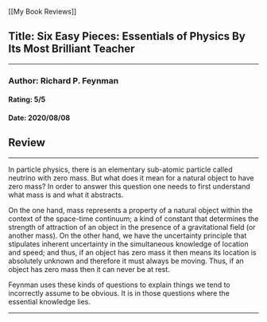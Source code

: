[[My Book Reviews]]

 
 ## Title: Six Easy Pieces: Essentials of Physics By Its Most Brilliant Teacher
 ---
 ### Author: Richard P. Feynman
 #### Rating: 5/5
 #### Date: 2020/08/08


 ## Review
 ---
 In particle physics, there is an elementary sub-atomic particle called neutrino with zero mass. But what does it mean for a natural object to have zero mass? In order to answer this question one needs to first understand what mass is and what it abstracts.   
  
On the one hand, mass represents a property of a natural object within the context of the space-time continuum; a kind of constant that determines the strength of attraction of an object in the presence of a gravitational field (or another mass). On the other hand, we have the uncertainty principle that stipulates inherent uncertainty in the simultaneous knowledge of location and speed; and thus, if an object has zero mass it then means its location is absolutely unknown and therefore it must always be moving. Thus, if an object has zero mass then it can never be at rest.  
  
Feynman uses these kinds of questions to explain things we tend to incorrectly assume to be obvious. It is in those questions where the essential knowledge lies.



 ---
 